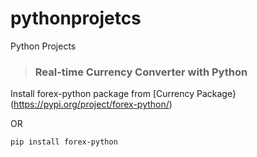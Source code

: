 # pythonprojetcs
Python Projects

> ### Real-time Currency Converter with Python

Install forex-python package from [Currency Package}(https://pypi.org/project/forex-python/)

OR
            
```pip install forex-python```

